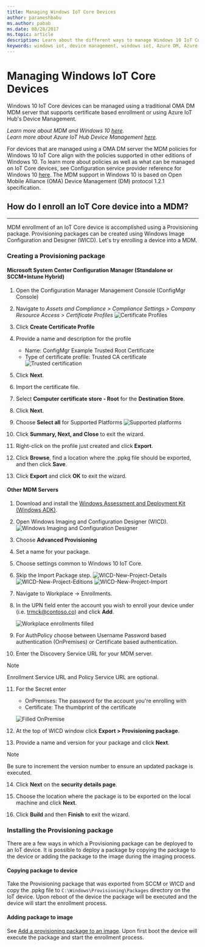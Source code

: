 ```yaml
---
title: Managing Windows IoT Core Devices
author: parameshbabu
ms.author: pabab
ms.date: 08/28/2017
ms.topic: article
description: Learn about the different ways to manage Windows 10 IoT Core devices.
keywords: windows iot, device management, windows iot, Azure DM, Azure Hub, Azure IoT
---
```


# Managing Windows IoT Core Devices

Windows 10 IoT Core devices can be managed using a traditional OMA DM MDM server that supports certificate based enrollment or using Azure IoT Hub's Device Management.  

 _Learn more about MDM and Windows 10 [here](https://msdn.microsoft.com/library/windows/hardware/dn914769(v=vs.85).aspx)._  
 _Learn more about Azure IoT Hub Device Management [here](https://azure.microsoft.com/en-us/documentation/articles/iot-hub-device-management-overview/)._  

For devices that are managed using a OMA DM server the MDM policies for Windows 10 IoT Core align with the policies supported in other editions of Windows 10. To learn more about policies as well as what can be managed on IoT Core devices, see Configuration service provider reference for Windows 10 [here](https://aka.ms/csplist). The MDM support in Windows 10 is based on Open Mobile Alliance (OMA) Device Management (DM) protocol 1.2.1 specification.

## How do I enroll an IoT Core device into a MDM?
___
MDM enrollment of an IoT Core device is accomplished using a Provisioning package. Provisioning packages can be created using Windows Image Configuration and Designer (WICD). Let's try enrolling a device into a MDM.

### Creating a Provisioning package

#### Microsoft System Center Configuration Manager (Standalone or SCCM+Intune Hybrid)

1.  Open the Configuration Manager Management Console (ConfigMgr Console)

2.  Navigate to _Assets and Compliance > Compliance Settings > Company Resource Access > Certificate Profiles_
![Certificate Profiles](../media/ManagingDevices/ConfigMgr-Certificate-Profiles.PNG)

3.  Click **Create Certificate Profile**

4.  Provide a name and description for the profile
    - Name: ConfigMgr Example Trusted Root Certificate
     - Type of certificate profile: Trusted CA certificate  
     ![Trusted certification](../media/ManagingDevices/ConfigMgr-Certificate-Profiles-Wizard.png)

5.  Click **Next**.

6.  Import the certificate file.

7.  Select **Computer certificate store - Root** for the **Destination Store**.

8.  Click **Next**.

9.  Choose **Select all** for Supported Platforms
    ![Supported platforms](../media/ManagingDevices/ConfigMgr-Certificate-Profiles-Wizard-Supported-Platforms.png)

10. Click **Summary, Next, and Close** to exit the wizard.

11. Right-click on the profile just created and click **Export**.

12. Click **Browse**, find a location where the .ppkg file should be exported, and then click **Save**.

13. Click **Export** and click **OK** to exit the wizard.

#### Other MDM Servers

1.  Download and install the [Windows Assessment and Deployment Kit (Windows ADK)](https://developer.microsoft.com/windows/hardware/windows-assessment-deployment-kit).

2.  Open Windows Imaging and Configuration Designer (WICD).
    ![Windows Imaging and Configuration Designer](../media/ManagingDevices/WICD-Start-Page.png)

3.  Choose **Advanced Provisioning**

4.  Set a name for your package.

5.  Choose settings common to Windows 10 IoT Core.

6.  Skip the Import Package step.
    ![WICD-New-Project-Details](../media/ManagingDevices/WICD-Advanced-Provisioning-New-Project-Details.PNG) 
    ![WICD-New-Project-Editions](../media/ManagingDevices/WICD-Advanced-Provisioning-New-Project-Editions.PNG) 
    ![WICD-New-Project-Import](../media/ManagingDevices/WICD-Advanced-Provisioning-New-Project-Import.PNG)

7. Navigate to Workplace -> Enrollments.

8.  In the UPN field enter the account you wish to enroll your device under (i.e. trmck@contoso.co) and click **Add**.

    ![Workplace enrollments filled](../media/ManagingDevices/WICD-Workplace-Enrollments-UPN-Filled.png)

9. For AuthPolicy choose between Username Password based authentication (OnPremises) or Certificate based authentication.

10. Enter the Discovery Service URL for your MDM server.

> [!NOTE]
> Enrollment Service URL and Policy Service URL are optional.

11. For the Secret enter  
    - OnPremises: The password for the account you're enrolling with  
    - Certificate: The thumbprint of the certificate
    
    ![Filled OnPremise](../media/ManagingDevices/WICD-Workplace-Enrollments-UPN-Details-Filled-Premise.png)  

12. At the top of WICD window click **Export > Provisioning package**.

13. Provide a name and version for your package and click **Next**. 

> [!NOTE]
> Be sure to increment the version number to ensure an updated package is executed.

14. Click **Next** on the **security details page**.

15. Choose the location where the package is to be exported on the local machine and click **Next**.

16. Click **Build** and then **Finish** to exit the wizard.

### Installing the Provisioning package

There are a few ways in which a Provisioning package can be deployed to an IoT device. It is possible to deploy a package by copying the package to the device or adding the package to the image during the imaging process.

#### Copying package to device

Take the Provisioning package that was exported from SCCM or WICD and copy the .ppkg file to `C:\Windows\Provisioning\Packages` directory on the IoT device. Upon reboot of the device the package will be executed and the device will start the enrollment process.

#### Adding package to image

See [Add a provisioning package to an image](https://docs.microsoft.com/windows-hardware/manufacture/iot/add-a-provisioning-package-to-an-image). Upon first boot the device will execute the package and start the enrollment process.
